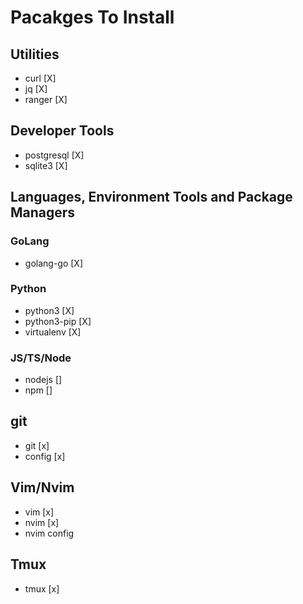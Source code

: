 # Pacakges To Install

## Utilities

- curl [X]
- jq [X]
- ranger [X]

## Developer Tools

- postgresql [X]
- sqlite3 [X]

## Languages, Environment Tools and Package Managers

### GoLang

- golang-go [X]

### Python

- python3 [X]
- python3-pip [X]
- virtualenv [X]

### JS/TS/Node

- nodejs []
- npm []

## git

- git [x]
- config [x]

## Vim/Nvim

- vim [x]
- nvim [x]
- nvim config

## Tmux

- tmux [x]
